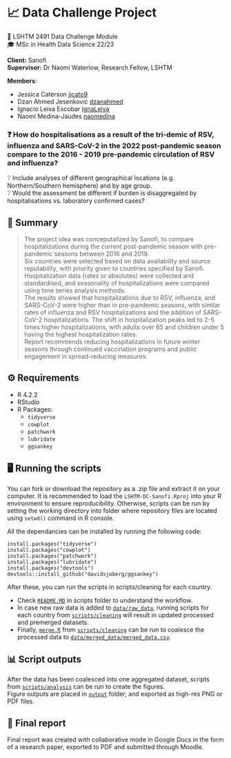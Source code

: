 # :chart_with_upwards_trend: Data Challenge Project 

:bookmark: LSHTM 2491 Data Challenge Module  
:mortar_board: MSc in Health Data Science 22/23

**Client:** Sanofi\
**Supervisor:** Dr Naomi Waterlow, Research Fellow, LSHTM

**Members**:
- Jessica Caterson [jjcato9](https://github.com/jjcato9)
- Dzan Ahmed Jesenkovic [dzanahmed](https://github.com/dzanahmed)
- Ignacio Leiva Escobar [IgnaLeiva](https://github.com/IgnaLeiva)
- Naomi Medina-Jaudes [naomedina](https://github.com/naomedina)
&nbsp;<br>
### :question: How do hospitalisations as a result of the tri-demic of RSV, influenza and SARS-CoV-2 in the 2022 post-pandemic season compare to the 2016 - 2019 pre-pandemic circulation of RSV and influenza?
:grey_question: Include analyses of different geographical locations (e.g. Northern/Southern hemisphere) and by age group.  
:grey_question: Would the assessment be different if burden is disaggregated by hospitalisations vs. laboratory confirmed cases? 

## :page_with_curl: Summary 
> The project idea was conceputalized by Sanofi, to compare hospitalizations during the current post-pandemic season with pre-pandemic seasons between 2016 and 2019.   
> Six countries were selected based on data availability and source reputability, with priority given to countries specified by Sanofi. Hospitalization data (rates or absolutes) were collected and standardised, and seasonality of hospitalizations were compared using time series analysis methods.   
> The results showed that hospitalizations due to RSV, influenza, and SARS-CoV-2 were higher than in pre-pandemic seasons, with similar rates of influenza and RSV hospitalizations and the addition of SARS-CoV-2 hospitalizations. The shift in hospitalization peaks led to 2-5 times higher hospitalizations, with adults over 65 and children under 5 having the highest hospitalization rates.   
> Report recommends reducing hospitalizations in future winter seasons through continued vaccination programs and public engagement in spread-reducing measures.   

## :gear: Requirements

- R 4.2.2 
- RStudio
- R Packages:
  - `tidyverse`
  - `cowplot`
  - `patchwork`
  - `lubridate`
  - `ggsankey`

## :desktop_computer: Running the scripts
You can fork or download the repository as a .zip file and extract it on your computer. 
It is recommended to load the `LSHTM-DC-Sanofi.Rproj` into your R environment to ensure reproducibility.
Otherwise, scripts can be run by setting the working directory into folder where repository files are located using `setwd()` command in R console.

All the dependancies can be installed by running the following code:

`install.packages("tidyverse")`\
`install.packages("cowplot")`\
`install.packages("patchwork")`\
`install.packages("lubridate")`\
`install.packages("devtools")`\
`devtools::install_github("davidsjoberg/ggsankey")`

After these, you can run the scripts in scripts/cleaning for each country.
- Check [`README.MD`](https://github.com/dzanahmed/lshtm-dc-sanofi/blob/main/scripts/cleaning/README.md) in scripts folder to understand the workflow.
- In case new raw data is added to [`data/raw_data`](./data/raw_data), running scripts for each country from [`scripts/cleaning`](./scripts/cleaning) will result in updated processed and premerged datasets. 
- Finally, [`merge.R`](./scripts/cleaning/merge.R) from [`scripts/cleaning`](./scripts/cleaning) can be run to coalesce the processed data to [`data/merged_data/merged_data.csv`](./data/merged_data/merged_data.csv).

## :bar_chart: Script outputs
After the data has been coalesced into one aggregated dataset, scripts from [`scripts/analysis`](./scripts/analysis) can be run to create the figures.  
Figure outputs are placed in [`output`](./output) folder, and exported as high-res PNG or PDF files. 

## :memo: Final report
Final report was created with collaborative mode in Google Docs in the form of a research paper, exported to PDF and submitted through Moodle.
